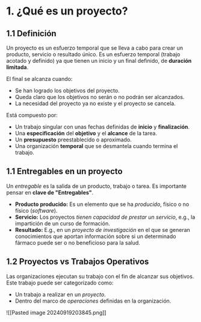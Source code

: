 # 1. ¿Qué es un proyecto?
## 1.1 Definición
Un proyecto es un esfuerzo temporal que se lleva a cabo para crear un producto, servicio o resultado único. Es un esfuerzo temporal (trabajo acotado y definido) ya que tienen un inicio y un final definido, de **duración limitada**. 

El final se alcanza cuando:
- Se han logrado los objetivos del proyecto.
- Queda claro que los objetivos no serán o no podrán ser alcanzados.
- La necesidad del proyecto ya no existe y el proyecto se cancela.

Está compuesto por:
 - Un trabajo singular con unas fechas definidas de **inicio** y **finalización**.
 - Una **especificación** del **objetivo** y el **alcance** de la tarea.
 - Un **presupuesto** preestablecido o aproximado.
 - Una organización **temporal** que se desmantela cuando termina el trabajo.

## 1.1 Entregables en un proyecto
 Un *entregable* es la salida de un producto, trabajo o tarea. Es importante pensar en **clave de "Entregables"**.
 - **Producto producido:** Es un elemento que se ha *producido*, físico o no físico (*software*).
 - **Servicio:** Los proyectos *tienen capacidad de prestar un servicio*, e.g., la impartición de un curso de formación.
 - **Resultado:** E.g., en un *proyecto de investigación* en el que se generan conocimientos que aportan información sobre si un determinado fármaco puede ser o no beneficioso para la salud.

## 1.2 Proyectos vs Trabajos Operativos
Las organizaciones ejecutan su trabajo con el fin de alcanzar sus objetivos. Este trabajo puede ser categorizado como:
- Un trabajo a realizar en un *proyecto*.
- Dentro del marco de *operaciones* definidas en la organización.

![[Pasted image 20240919203845.png]]

